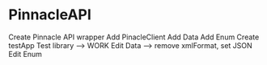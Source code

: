 # PinnacleAPI
Create Pinnacle API wrapper
Add PinacleClient
Add Data
Add Enum
Create testApp
Test library --> WORK
Edit Data --> remove xmlFormat, set JSON
Edit Enum
